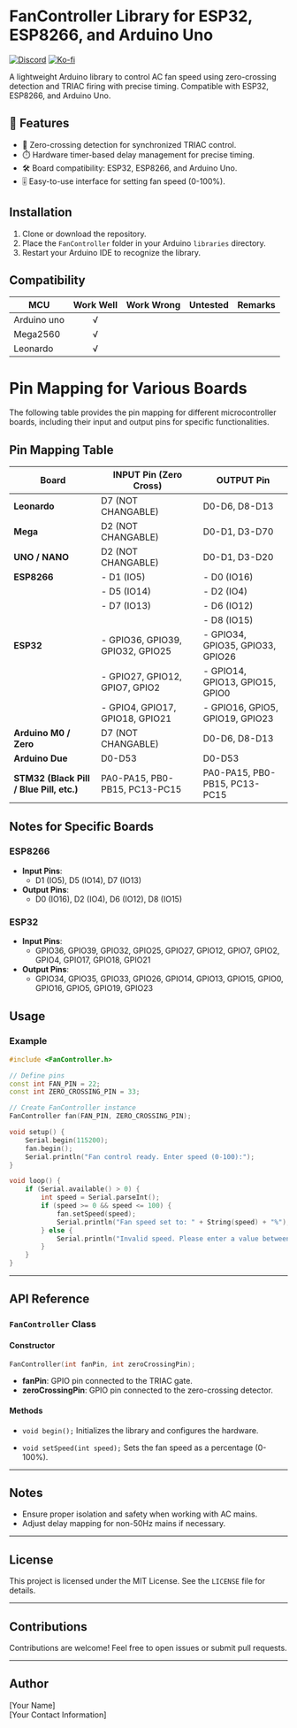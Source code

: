 # FanController Library for ESP32, ESP8266, and Arduino Uno
[![Discord](https://img.shields.io/discord/1349656889981407283?style=social&logo=discord&label=COMMUNITY)](https://discord.gg/GZ8PyxDu)
[![Ko-fi](https://img.shields.io/badge/Support%20on%20Ko--fi-F16061?style=flat&logo=kofi&logoColor=white&labelColor=%23FF5E5B)](https://buymeacoffee.com/yasirshahzad)

A lightweight Arduino library to control AC fan speed using zero-crossing detection and TRIAC firing with precise timing. Compatible with ESP32, ESP8266, and Arduino Uno.


## 🌟 Features
- 🔄 Zero-crossing detection for synchronized TRIAC control.
- ⏱️ Hardware timer-based delay management for precise timing.
- 🛠️ Board compatibility: ESP32, ESP8266, and Arduino Uno.
- 🎚️ Easy-to-use interface for setting fan speed (0-100%).

## Installation
1. Clone or download the repository.
2. Place the `FanController` folder in your Arduino `libraries` directory.
3. Restart your Arduino IDE to recognize the library.

## Compatibility

MCU                | Work Well    | Work Wrong   | Untested    | Remarks
------------------ | :----------: | :----------: | :---------: | -----
Arduino uno        |      √       |              |             | 
Mega2560           |      √       |              |             | 
Leonardo           |      √       |              |             | 




# Pin Mapping for Various Boards

The following table provides the pin mapping for different microcontroller boards, including their input and output pins for specific functionalities.

## Pin Mapping Table

| **Board**         | **INPUT Pin (Zero Cross)**       | **OUTPUT Pin**                        |
|--------------------|----------------------------------|----------------------------------------|
| **Leonardo**       | D7 (NOT CHANGABLE)              | D0-D6, D8-D13                          |
| **Mega**           | D2 (NOT CHANGABLE)              | D0-D1, D3-D70                          |
| **UNO / NANO**     | D2 (NOT CHANGABLE)              | D0-D1, D3-D20                          |
| **ESP8266**        | - D1 (IO5)                     | - D0 (IO16)                            |
|                    | - D5 (IO14)                    | - D2 (IO4)                             |
|                    | - D7 (IO13)                    | - D6 (IO12)                            |
|                    |                                 | - D8 (IO15)                            |
| **ESP32**          | - GPIO36, GPIO39, GPIO32, GPIO25 | - GPIO34, GPIO35, GPIO33, GPIO26      |
|                    | - GPIO27, GPIO12, GPIO7, GPIO2  | - GPIO14, GPIO13, GPIO15, GPIO0       |
|                    | - GPIO4, GPIO17, GPIO18, GPIO21 | - GPIO16, GPIO5, GPIO19, GPIO23       |
| **Arduino M0 / Zero** | D7 (NOT CHANGABLE)             | D0-D6, D8-D13                          |
| **Arduino Due**    | D0-D53                         | D0-D53                                 |
| **STM32 (Black Pill / Blue Pill, etc.)** | PA0-PA15, PB0-PB15, PC13-PC15 | PA0-PA15, PB0-PB15, PC13-PC15 |

## Notes for Specific Boards

### ESP8266
- **Input Pins**:  
  - D1 (IO5), D5 (IO14), D7 (IO13)  
- **Output Pins**:  
  - D0 (IO16), D2 (IO4), D6 (IO12), D8 (IO15)

### ESP32
- **Input Pins**:  
  - GPIO36, GPIO39, GPIO32, GPIO25, GPIO27, GPIO12, GPIO7, GPIO2, GPIO4, GPIO17, GPIO18, GPIO21  
- **Output Pins**:  
  - GPIO34, GPIO35, GPIO33, GPIO26, GPIO14, GPIO13, GPIO15, GPIO0, GPIO16, GPIO5, GPIO19, GPIO23  

## Usage
### Example
```cpp
#include <FanController.h>

// Define pins
const int FAN_PIN = 22;
const int ZERO_CROSSING_PIN = 33;

// Create FanController instance
FanController fan(FAN_PIN, ZERO_CROSSING_PIN);

void setup() {
    Serial.begin(115200);
    fan.begin();
    Serial.println("Fan control ready. Enter speed (0-100):");
}

void loop() {
    if (Serial.available() > 0) {
        int speed = Serial.parseInt();
        if (speed >= 0 && speed <= 100) {
            fan.setSpeed(speed);
            Serial.println("Fan speed set to: " + String(speed) + "%");
        } else {
            Serial.println("Invalid speed. Please enter a value between 0 and 100.");
        }
    }
}
```

---

## API Reference
### `FanController` Class
#### Constructor
```cpp
FanController(int fanPin, int zeroCrossingPin);
```
- **fanPin**: GPIO pin connected to the TRIAC gate.
- **zeroCrossingPin**: GPIO pin connected to the zero-crossing detector.

#### Methods
- `void begin();`
  Initializes the library and configures the hardware.

- `void setSpeed(int speed);`
  Sets the fan speed as a percentage (0-100%).

---

## Notes
- Ensure proper isolation and safety when working with AC mains.
- Adjust delay mapping for non-50Hz mains if necessary.

---

## License
This project is licensed under the MIT License. See the `LICENSE` file for details.

---

## Contributions
Contributions are welcome! Feel free to open issues or submit pull requests.

---

## Author
[Your Name]  
[Your Contact Information]
